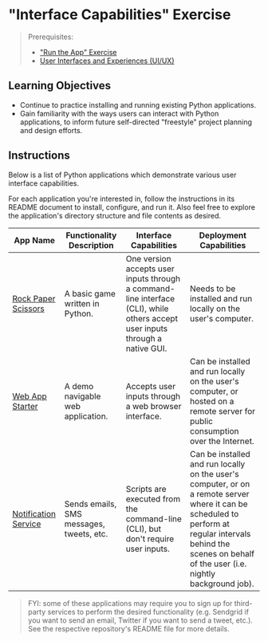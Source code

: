 # "Interface Capabilities" Exercise

> Prerequisites:
>   + ["Run the App" Exercise](/exercises/run-the-app.md)
>   + [User Interfaces and Experiences (UI/UX)](/units/unit-2.md)

## Learning Objectives

  + Continue to practice installing and running existing Python applications.
  + Gain familiarity with the ways users can interact with Python applications, to inform future self-directed "freestyle" project planning and design efforts.


## Instructions

Below is a list of Python applications which demonstrate various user interface capabilities.

For each application you're interested in, follow the instructions in its README document to install, configure, and run it. Also feel free to explore the application's directory structure and file contents as desired.

App Name | Functionality Description | Interface Capabilities | Deployment Capabilities
--- | --- | --- | ---
[Rock Paper Scissors](https://github.com/prof-rossetti/rock-paper-scissors-py) | A basic game written in Python. | One version accepts user inputs through a command-line interface (CLI), while others accept user inputs through a native GUI. | Needs to be installed and run locally on the user's computer.
[Web App Starter](https://github.com/prof-rossetti/web-app-starter-flask) | A demo navigable web application. | Accepts user inputs through a web browser interface. | Can be installed and run locally on the user's computer, or hosted on a remote server for public consumption over the Internet.
[Notification Service](https://github.com/prof-rossetti/notification-service-py) | Sends emails, SMS messages, tweets, etc. | Scripts are executed from the command-line (CLI), but don't require user inputs.| Can be installed and run locally on the user's computer, or on a remote server where it can be scheduled to perform at regular intervals behind the scenes on behalf of the user (i.e. nightly background job).

> FYI: some of these applications may require you to sign up for third-party services to perform the desired functionality (e.g. Sendgrid if you want to send an email, Twitter if you want to send a tweet, etc.). See the respective repository's README file for more details.
